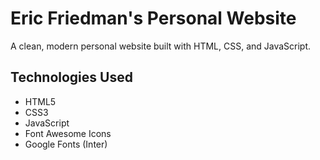 # Eric Friedman's Personal Website

A clean, modern personal website built with HTML, CSS, and JavaScript.

## Technologies Used
- HTML5
- CSS3
- JavaScript
- Font Awesome Icons
- Google Fonts (Inter)
